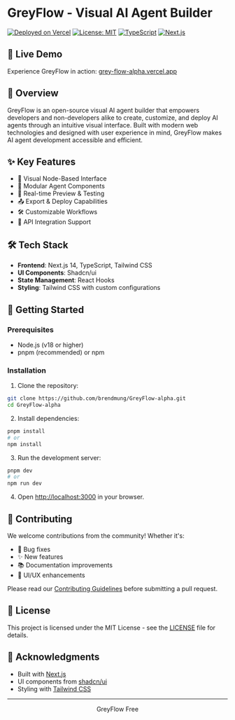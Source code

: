# GreyFlow - Visual AI Agent Builder

[![Deployed on Vercel](https://img.shields.io/badge/Deployed%20on-Vercel-black?style=for-the-badge&logo=vercel)](https://grey-flow-alpha.vercel.app)
[![License: MIT](https://img.shields.io/badge/License-MIT-yellow.svg?style=for-the-badge)](https://opensource.org/licenses/MIT)
[![TypeScript](https://img.shields.io/badge/TypeScript-007ACC?style=for-the-badge&logo=typescript&logoColor=white)](https://www.typescriptlang.org/)
[![Next.js](https://img.shields.io/badge/Next.js-000000?style=for-the-badge&logo=next.js&logoColor=white)](https://nextjs.org/)

## 🚀 Live Demo

Experience GreyFlow in action: [grey-flow-alpha.vercel.app](https://grey-flow-alpha.vercel.app)

## 🎯 Overview

GreyFlow is an open-source visual AI agent builder that empowers developers and non-developers alike to create, customize, and deploy AI agents through an intuitive visual interface. Built with modern web technologies and designed with user experience in mind, GreyFlow makes AI agent development accessible and efficient.

## ✨ Key Features

- 🎨 Visual Node-Based Interface
- 🔌 Modular Agent Components
- 🔄 Real-time Preview & Testing
- 📤 Export & Deploy Capabilities
- 🛠️ Customizable Workflows
- 🤝 API Integration Support

## 🛠️ Tech Stack

- **Frontend**: Next.js 14, TypeScript, Tailwind CSS
- **UI Components**: Shadcn/ui
- **State Management**: React Hooks
- **Styling**: Tailwind CSS with custom configurations

## 🚀 Getting Started

### Prerequisites

- Node.js (v18 or higher)
- pnpm (recommended) or npm

### Installation

1. Clone the repository:
```bash
git clone https://github.com/brendmung/GreyFlow-alpha.git
cd GreyFlow-alpha
```

2. Install dependencies:
```bash
pnpm install
# or
npm install
```

3. Run the development server:
```bash
pnpm dev
# or
npm run dev
```

4. Open [http://localhost:3000](http://localhost:3000) in your browser.

## 🤝 Contributing

We welcome contributions from the community! Whether it's:

- 🐛 Bug fixes
- ✨ New features
- 📚 Documentation improvements
- 🎨 UI/UX enhancements

Please read our [Contributing Guidelines](CONTRIBUTING.md) before submitting a pull request.

## 📜 License

This project is licensed under the MIT License - see the [LICENSE](LICENSE) file for details.

## 🙏 Acknowledgments

- Built with [Next.js](https://nextjs.org/)
- UI components from [shadcn/ui](https://ui.shadcn.com/)
- Styling with [Tailwind CSS](https://tailwindcss.com/)

---

<p align="center">GreyFlow Free</p>
